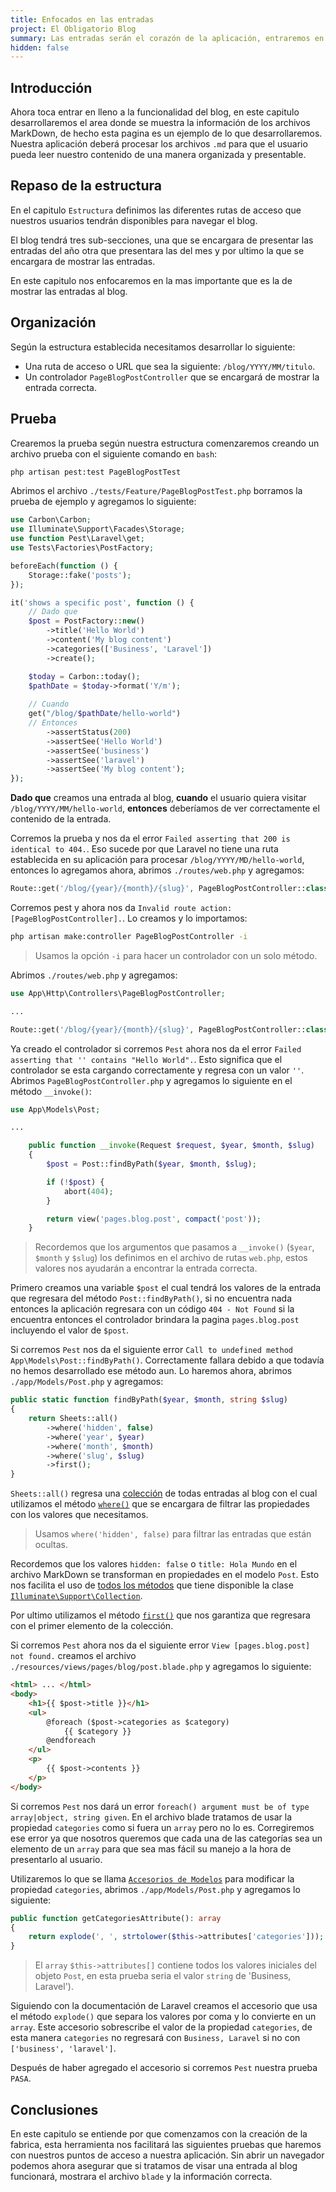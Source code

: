 ```yaml
---
title: Enfocados en las entradas
project: El Obligatorio Blog
summary: Las entradas serán el corazón de la aplicación, entraremos en lleno a desarrollar según nuestra estructura.
hidden: false
---
```


## Introducción

Ahora toca entrar en lleno a la funcionalidad del blog, en este capitulo desarrollaremos el area donde se muestra la información de los archivos MarkDown, de hecho esta pagina es un ejemplo de lo que desarrollaremos. Nuestra aplicación deberá procesar los archivos `.md` para que el usuario pueda leer nuestro contenido de una manera organizada y presentable.

## Repaso de la estructura

En el capitulo `Estructura` definimos las diferentes rutas de acceso que nuestros usuarios tendrán disponibles para navegar el blog.

El blog tendrá tres sub-secciones, una que se encargara de presentar las entradas del año otra que presentara las del mes y por ultimo la que se encargara de mostrar las entradas.

En este capitulo nos enfocaremos en la mas importante que es la de mostrar las entradas al blog.

## Organización

Según la estructura establecida necesitamos desarrollar lo siguiente:

- Una ruta de acceso o URL que sea la siguiente: `/blog/YYYY/MM/titulo`.
- Un controlador `PageBlogPostController` que se encargará de mostrar la entrada correcta.

## Prueba

Crearemos la prueba según nuestra estructura comenzaremos creando un archivo prueba con el siguiente comando en `bash`:

``` bash
php artisan pest:test PageBlogPostTest
```

Abrimos el archivo `./tests/Feature/PageBlogPostTest.php` borramos la prueba de ejemplo y agregamos lo siguiente:

``` php
use Carbon\Carbon;
use Illuminate\Support\Facades\Storage;
use function Pest\Laravel\get;
use Tests\Factories\PostFactory;

beforeEach(function () {
    Storage::fake('posts');
});

it('shows a specific post', function () {
    // Dado que
    $post = PostFactory::new()
        ->title('Hello World')
        ->content('My blog content')
        ->categories(['Business', 'Laravel'])
        ->create();

    $today = Carbon::today();
    $pathDate = $today->format('Y/m');
    
    // Cuando
    get("/blog/$pathDate/hello-world")
    // Entonces
        ->assertStatus(200)
        ->assertSee('Hello World')
        ->assertSee('business')
        ->assertSee('laravel')
        ->assertSee('My blog content');
});
```

**Dado que** creamos una entrada al blog, **cuando** el usuario quiera visitar `/blog/YYYY/MM/hello-world`, **entonces** deberíamos de ver correctamente el contenido de la entrada.

Corremos la prueba y nos da el error `Failed asserting that 200 is identical to 404.`. Eso sucede por que Laravel no tiene una ruta establecida en su aplicación para procesar `/blog/YYYY/MD/hello-world`, entonces lo agregamos ahora, abrimos `./routes/web.php` y agregamos:

``` php
Route::get('/blog/{year}/{month}/{slug}', PageBlogPostController::class)->name('page.blog.post');
```

Corremos pest y ahora nos da `Invalid route action: [PageBlogPostController].`. Lo creamos y lo importamos:

``` bash
php artisan make:controller PageBlogPostController -i
```

> Usamos la opción `-i` para hacer un controlador con un solo método.

Abrimos `./routes/web.php` y agregamos:

``` php
use App\Http\Controllers\PageBlogPostController;

...

Route::get('/blog/{year}/{month}/{slug}', PageBlogPostController::class)->name('page.blog.post');
```

Ya creado el controlador si corremos `Pest` ahora nos da el error `Failed asserting that '' contains "Hello World".`. Esto significa que el controlador se esta cargando correctamente y regresa con un valor `''`. Abrimos `PageBlogPostController.php` y agregamos lo siguiente en el método `__invoke()`:

``` php
use App\Models\Post;

...

    public function __invoke(Request $request, $year, $month, $slug)
    {
        $post = Post::findByPath($year, $month, $slug);

        if (!$post) {
            abort(404);
        }

        return view('pages.blog.post', compact('post'));
    }
```

> Recordemos que los argumentos que pasamos a `__invoke()` (`$year`, `$month` y `$slug`) los definimos en el archivo de rutas `web.php`, estos valores nos ayudarán a encontrar la entrada correcta.

Primero creamos una variable `$post` el cual tendrá los valores de la entrada que regresara del método `Post::findByPath()`, si no encuentra nada entonces la aplicación regresara con un código `404 - Not Found` si la encuentra entonces el controlador brindara la pagina `pages.blog.post` incluyendo el valor de `$post`.

Si corremos `Pest` nos da el siguiente error `Call to undefined method App\Models\Post::findByPath()`. Correctamente fallara debido a que todavía no hemos desarrollado ese método aun. Lo haremos ahora, abrimos `./app/Models/Post.php` y agregamos:

``` php
public static function findByPath($year, $month, string $slug)
{
    return Sheets::all()
        ->where('hidden', false)
        ->where('year', $year)
        ->where('month', $month)
        ->where('slug', $slug)
        ->first();
}
```

`Sheets::all()` regresa una [colección](https://laravel.com/docs/9.x/collections#introduction) de todas entradas al blog con el cual utilizamos el método [`where()`](https://laravel.com/docs/9.x/collections#method-where) que se encargara de filtrar las propiedades con los valores que necesitamos.

> Usamos `where('hidden', false)` para filtrar las entradas que están ocultas.

Recordemos que los valores `hidden: false` o `title: Hola Mundo` en el archivo MarkDown se transforman en propiedades en el modelo `Post`. Esto nos facilita el uso de [todos los métodos](https://laravel.com/docs/9.x/collections#available-methods) que tiene disponible la clase [`Illuminate\Support\Collection`](https://laravel.com/docs/9.x/collections#introduction).

Por ultimo utilizamos el método [`first()`](https://laravel.com/docs/9.x/collections#method-first) que nos garantiza que regresara con el primer elemento de la colección.

Si corremos `Pest` ahora nos da el siguiente error `View [pages.blog.post] not found.` creamos el archivo `./resources/views/pages/blog/post.blade.php` y agregamos lo siguiente:

``` html
<html> ... </html>
<body>
    <h1>{{ $post->title }}</h1>
    <ul>
        @foreach ($post->categories as $category)
            {{ $category }}
        @endforeach
    </ul>
    <p>
        {{ $post->contents }}
    </p>
</body>
```

Si corremos `Pest` nos dará un error `foreach() argument must be of type array|object, string given`. En el archivo blade tratamos de usar la propiedad `categories` como si fuera un `array` pero no lo es. Corregiremos ese error ya que nosotros queremos que cada una de las categorías sea un elemento de un `array` para que sea mas fácil su manejo a la hora de presentarlo al usuario.

Utilizaremos lo que se llama [`Accesorios de Modelos`](https://laravel.com/docs/8.x/eloquent-mutators#defining-an-accessor) para modificar la propiedad `categories`, abrimos `./app/Models/Post.php` y agregamos lo siguiente:

``` php
public function getCategoriesAttribute(): array
{
    return explode(', ', strtolower($this->attributes['categories']));
}
```

> El `array` `$this->attributes[]` contiene todos los valores iniciales del objeto `Post`, en esta prueba seria el valor `string` de 'Business, Laravel').

Siguiendo con la documentación de Laravel creamos el accesorio que usa el método `explode()` que separa los valores por coma y lo convierte en un `array`. Este accesorio sobrescribe el valor de la propiedad `categories`, de esta manera `categories` no regresará con `Business, Laravel` si no con `['business', 'laravel']`.

Después de haber agregado el accesorio si corremos `Pest` nuestra prueba `PASA`.

## Conclusiones

En este capitulo se entiende por que comenzamos con la creación de la fabrica, esta herramienta nos facilitará las siguientes pruebas que haremos con nuestros puntos de acceso a nuestra aplicación. Sin abrir un navegador podemos ahora asegurar que si tratamos de visar una entrada al blog funcionará, mostrara el archivo `blade` y la información correcta.
